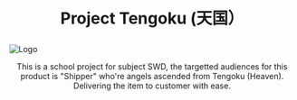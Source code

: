 # <p align="center" > Project Tengoku (天国） </p>

![Logo](https://github.com/WalkingBag/Shipper-Delivery-Application/assets/107095404/48f4428d-6e9b-4322-a0da-e64ad78503fd)

<p align="center" > This is a school project for subject SWD, the targetted audiences for this product is "Shipper" who're angels ascended from Tengoku (Heaven). Delivering the item to customer with ease. </p>

